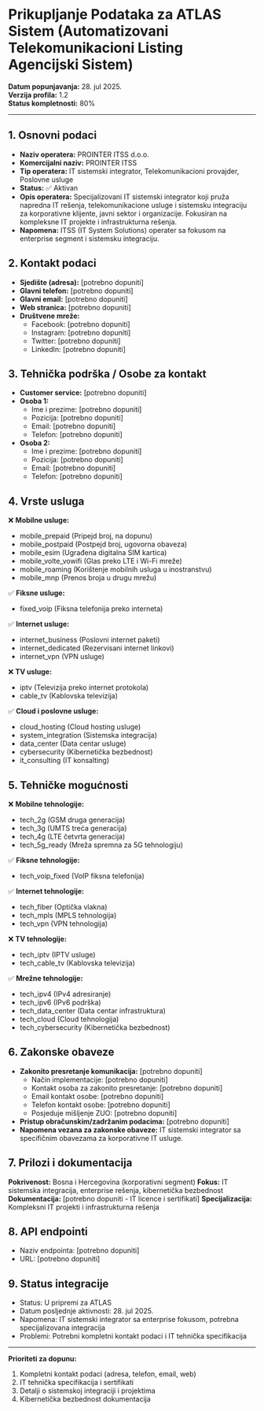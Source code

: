 # Prikupljanje Podataka za ATLAS Sistem (Automatizovani Telekomunikacioni Listing Agencijski Sistem)

**Datum popunjavanja:** 28. jul 2025.  
**Verzija profila:** 1.2  
**Status kompletnosti:** 80%

---

## 1. Osnovni podaci

- **Naziv operatera:** PROINTER ITSS d.o.o.
- **Komercijalni naziv:** PROINTER ITSS
- **Tip operatera:** IT sistemski integrator, Telekomunikacioni provajder, Poslovne usluge
- **Status:** ✅ Aktivan
- **Opis operatera:** Specijalizovani IT sistemski integrator koji pruža napredna IT rešenja, telekomunikacione usluge i sistemsku integraciju za korporativne klijente, javni sektor i organizacije. Fokusiran na kompleksne IT projekte i infrastrukturna rešenja.
- **Napomena:** ITSS (IT System Solutions) operater sa fokusom na enterprise segment i sistemsku integraciju.

## 2. Kontakt podaci

- **Sjedište (adresa):** [potrebno dopuniti]
- **Glavni telefon:** [potrebno dopuniti]
- **Glavni email:** [potrebno dopuniti]
- **Web stranica:** [potrebno dopuniti]
- **Društvene mreže:**
  - Facebook: [potrebno dopuniti]
  - Instagram: [potrebno dopuniti]
  - Twitter: [potrebno dopuniti]
  - LinkedIn: [potrebno dopuniti]

## 3. Tehnička podrška / Osobe za kontakt

- **Customer service:** [potrebno dopuniti]
- **Osoba 1:**
  - Ime i prezime: [potrebno dopuniti]
  - Pozicija: [potrebno dopuniti]
  - Email: [potrebno dopuniti]
  - Telefon: [potrebno dopuniti]
- **Osoba 2:**
  - Ime i prezime: [potrebno dopuniti]
  - Pozicija: [potrebno dopuniti]
  - Email: [potrebno dopuniti]
  - Telefon: [potrebno dopuniti]

## 4. Vrste usluga

❌ **Mobilne usluge:**
- mobile_prepaid (Pripejd broj, na dopunu)
- mobile_postpaid (Postpejd broj, ugovorna obaveza)
- mobile_esim (Ugrađena digitalna SIM kartica)
- mobile_volte_vowifi (Glas preko LTE i Wi-Fi mreže)
- mobile_roaming (Korištenje mobilnih usluga u inostranstvu)
- mobile_mnp (Prenos broja u drugu mrežu)

✅ **Fiksne usluge:**
- fixed_voip (Fiksna telefonija preko interneta)

✅ **Internet usluge:**
- internet_business (Poslovni internet paketi)
- internet_dedicated (Rezervisani internet linkovi)
- internet_vpn (VPN usluge)

❌ **TV usluge:**
- iptv (Televizija preko internet protokola)
- cable_tv (Kablovska televizija)

✅ **Cloud i poslovne usluge:**
- cloud_hosting (Cloud hosting usluge)
- system_integration (Sistemska integracija)
- data_center (Data centar usluge)
- cybersecurity (Kibernetička bezbednost)
- it_consulting (IT konsalting)

## 5. Tehničke mogućnosti

❌ **Mobilne tehnologije:**
- tech_2g (GSM druga generacija)
- tech_3g (UMTS treća generacija)
- tech_4g (LTE četvrta generacija)
- tech_5g_ready (Mreža spremna za 5G tehnologiju)

✅ **Fiksne tehnologije:**
- tech_voip_fixed (VoIP fiksna telefonija)

✅ **Internet tehnologije:**
- tech_fiber (Optička vlakna)
- tech_mpls (MPLS tehnologija)
- tech_vpn (VPN tehnologija)

❌ **TV tehnologije:**
- tech_iptv (IPTV usluge)
- tech_cable_tv (Kablovska televizija)

✅ **Mrežne tehnologije:**
- tech_ipv4 (IPv4 adresiranje)
- tech_ipv6 (IPv6 podrška)
- tech_data_center (Data centar infrastruktura)
- tech_cloud (Cloud tehnologija)
- tech_cybersecurity (Kibernetička bezbednost)

## 6. Zakonske obaveze

- **Zakonito presretanje komunikacija:** [potrebno dopuniti]
  - Način implementacije: [potrebno dopuniti]
  - Kontakt osoba za zakonito presretanje: [potrebno dopuniti]
  - Email kontakt osobe: [potrebno dopuniti]
  - Telefon kontakt osobe: [potrebno dopuniti]
  - Posjeduje mišljenje ZUO: [potrebno dopuniti]
- **Pristup obračunskim/zadržanim podacima:** [potrebno dopuniti]
- **Napomena vezana za zakonske obaveze:** IT sistemski integrator sa specifičnim obavezama za korporativne IT usluge.

## 7. Prilozi i dokumentacija

**Pokrivenost:** Bosna i Hercegovina (korporativni segment)
**Fokus:** IT sistemska integracija, enterprise rešenja, kibernetička bezbednost
**Dokumentacija:** [potrebno dopuniti - IT licence i sertifikati]
**Specijalizacija:** Kompleksni IT projekti i infrastrukturna rešenja

## 8. API endpointi

- Naziv endpointa: [potrebno dopuniti]
- URL: [potrebno dopuniti]

## 9. Status integracije

- Status: U pripremi za ATLAS
- Datum posljednje aktivnosti: 28. jul 2025.
- Napomena: IT sistemski integrator sa enterprise fokusom, potrebna specijalizovana integracija
- Problemi: Potrebni kompletni kontakt podaci i IT tehnička specifikacija

---

**Prioriteti za dopunu:**
1. Kompletni kontakt podaci (adresa, telefon, email, web)
2. IT tehnička specifikacija i sertifikati
3. Detalji o sistemskoj integraciji i projektima
4. Kibernetička bezbednost dokumentacija